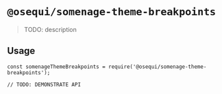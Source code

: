 # `@osequi/somenage-theme-breakpoints`

> TODO: description

## Usage

```
const somenageThemeBreakpoints = require('@osequi/somenage-theme-breakpoints');

// TODO: DEMONSTRATE API
```
